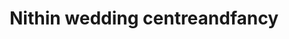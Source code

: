 ---
title: "Nithin wedding centreandfancy"
url: /thiruvananthapuram/nithin-wedding-centreandfancy-mgnivas-konnathumukk-mithurmala/
shop: Kleidung
---